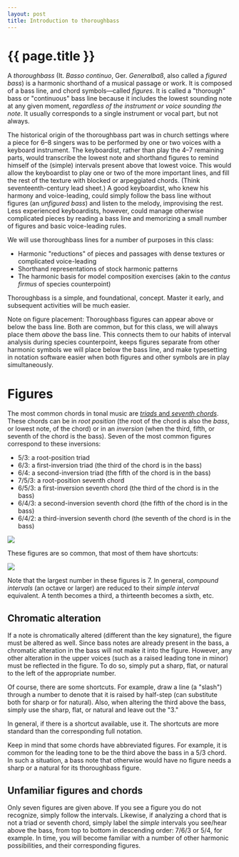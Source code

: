 ```yaml
---
layout: post
title: Introduction to thoroughbass
---
```


{{ page.title }}
================

A *thoroughbass* (It. *Basso continuo*, Ger. *Generalbaß*, also called a *figured bass*) is a harmonic shorthand of a musical passage or work. It is composed of a bass line, and chord symbols—called *figures*. It is called a "thorough" bass or "continuous" bass line because it includes the lowest sounding note at any given moment, *regardless of the instrument or voice sounding the note*. It usually corresponds to a single instrument or vocal part, but not always.

The historical origin of the thoroughbass part was in church settings where a piece for 6–8 singers was to be performed by one or two voices with a keyboard instrument. The keyboardist, rather than play the 4–7 remaining parts, would transcribe the lowest note and shorthand figures to remind himself of the (simple) intervals present above that lowest voice. This would allow the keyboardist to play one or two of the more important lines, and fill the rest of the texture with blocked or arpeggiated chords. (Think seventeenth-century lead sheet.) A good keyboardist, who knew his harmony and voice-leading, could simply follow the bass line without figures (an *unfigured bass*) and listen to the melody, improvising the rest. Less experienced keyboardists, however, could manage otherwise complicated pieces by reading a bass line and memorizing a small number of figures and basic voice-leading rules.

We will use thoroughbass lines for a number of purposes in this class:

- Harmonic "reductions" of pieces and passages with dense textures or complicated voice-leading  
- Shorthand representations of stock harmonic patterns  
- The harmonic basis for model composition exercises (akin to the *cantus firmus* of species counterpoint)

Thoroughbass is a simple, and foundational, concept. Master it early, and subsequent activities will be much easier.

Note on figure placement: Thoroughbass figures can appear above or below the bass line. Both are common, but for this class, we will always place them *above* the bass line. This connects them to our habits of interval analysis during species counterpoint, keeps figures separate from other harmonic symbols we will place below the bass line, and make typesetting in notation software easier when both figures and other symbols are in play simultaneously.

# Figures #

The most common chords in tonal music are [*triads* and *seventh chords*][triadsSevenths]. These chords can be in *root position* (the root of the chord is also the *bass*, or lowest note, of the chord) or in an *inversion* (when the third, fifth, or seventh of the chord is the bass). Seven of the most common figures correspond to these inversions:

- 5/3: a root-position triad  
- 6/3: a first-inversion triad (the third of the chord is in the bass)  
- 6/4: a second-inversion triad (the fifth of the chord is in the bass)  
- 7/5/3: a root-position seventh chord  
- 6/5/3: a first-inversion seventh chord (the third of the chord is in the bass)  
- 6/4/3: a second-inversion seventh chord (the fifth of the chord is in the bass)  
- 6/4/2: a third-inversion seventh chord (the seventh of the chord is in the bass)

![][full]

These figures are so common, that most of them have shortcuts:

![][abbrev]

Note that the largest number in these figures is 7. In general, *compound intervals* (an octave or larger) are reduced to their *simple interval* equivalent. A tenth becomes a third, a thirteenth becomes a sixth, etc.

## Chromatic alteration ##

If a note is chromatically altered (different than the key signature), the figure must be altered as well. Since bass notes are already present in the bass, a chromatic alteration in the bass will not make it into the figure. However, any other alteration in the upper voices (such as a raised leading tone in minor) must be reflected in the figure. To do so, simply put a sharp, flat, or natural to the left of the appropriate number. 

Of course, there are some shortcuts. For example, draw a line (a "slash") through a number to denote that it is raised by half-step (can substitute both for sharp or for natural). Also, when altering the third above the bass, simply use the sharp, flat, or natural and leave out the "3."

In general, if there is a shortcut available, use it. The shortcuts are more standard than the corresponding full notation.

Keep in mind that some chords have abbreviated figures. For example, it is common for the leading tone to be the third above the bass in a 5/3 chord. In such a situation, a bass note that otherwise would have no figure needs a sharp or a natural for its thoroughbass figure.

## Unfamiliar figures and chords ##

Only seven figures are given above. If you see a figure you do not recognize, simply follow the intervals. Likewise, if analyzing a chord that is not a triad or seventh chord, simply label the *simple* intervals you see/hear above the bass, from top to bottom in descending order: 7/6/3 or 5/4, for example. In time, you will become familiar with a number of other harmonic possibilities, and their corresponding figures.


[triadsSevenths]: triads.html
[full]: Graphics/harmony/figuresFull.png
[abbrev]: Graphics/harmony/figuresAbbrev.png